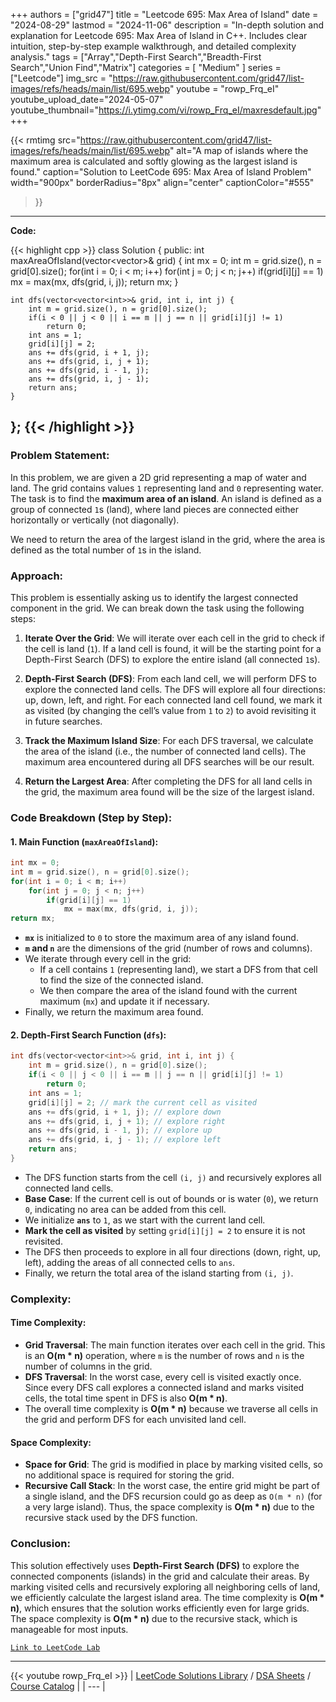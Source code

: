 
+++
authors = ["grid47"]
title = "Leetcode 695: Max Area of Island"
date = "2024-08-29"
lastmod = "2024-11-06"
description = "In-depth solution and explanation for Leetcode 695: Max Area of Island in C++. Includes clear intuition, step-by-step example walkthrough, and detailed complexity analysis."
tags = ["Array","Depth-First Search","Breadth-First Search","Union Find","Matrix"]
categories = [
    "Medium"
]
series = ["Leetcode"]
img_src = "https://raw.githubusercontent.com/grid47/list-images/refs/heads/main/list/695.webp"
youtube = "rowp_Frq_eI"
youtube_upload_date="2024-05-07"
youtube_thumbnail="https://i.ytimg.com/vi/rowp_Frq_eI/maxresdefault.jpg"
+++


{{< rmtimg 
    src="https://raw.githubusercontent.com/grid47/list-images/refs/heads/main/list/695.webp" 
    alt="A map of islands where the maximum area is calculated and softly glowing as the largest island is found."
    caption="Solution to LeetCode 695: Max Area of Island Problem"
    width="900px"
    borderRadius="8px"
    align="center" 
    captionColor="#555"
>}}
---
**Code:**

{{< highlight cpp >}}
class Solution {
public:
    int maxAreaOfIsland(vector<vector<int>>& grid) {
        int mx = 0;
        int m = grid.size(), n = grid[0].size();
        for(int i = 0; i < m; i++)
        for(int j = 0; j < n; j++)
            if(grid[i][j] == 1)
                mx = max(mx, dfs(grid, i, j));
        return mx;
    }
    
    int dfs(vector<vector<int>>& grid, int i, int j) {
        int m = grid.size(), n = grid[0].size();
        if(i < 0 || j < 0 || i == m || j == n || grid[i][j] != 1)
            return 0;
        int ans = 1;
        grid[i][j] = 2;
        ans += dfs(grid, i + 1, j);
        ans += dfs(grid, i, j + 1);
        ans += dfs(grid, i - 1, j);
        ans += dfs(grid, i, j - 1);
        return ans;
    }
};
{{< /highlight >}}
---

### Problem Statement:
In this problem, we are given a 2D grid representing a map of water and land. The grid contains values `1` representing land and `0` representing water. The task is to find the **maximum area of an island**. An island is defined as a group of connected `1`s (land), where land pieces are connected either horizontally or vertically (not diagonally).

We need to return the area of the largest island in the grid, where the area is defined as the total number of `1`s in the island.

### Approach:

This problem is essentially asking us to identify the largest connected component in the grid. We can break down the task using the following steps:

1. **Iterate Over the Grid**:
   We will iterate over each cell in the grid to check if the cell is land (`1`). If a land cell is found, it will be the starting point for a Depth-First Search (DFS) to explore the entire island (all connected `1`s).

2. **Depth-First Search (DFS)**:
   From each land cell, we will perform DFS to explore the connected land cells. The DFS will explore all four directions: up, down, left, and right. For each connected land cell found, we mark it as visited (by changing the cell’s value from `1` to `2`) to avoid revisiting it in future searches.

3. **Track the Maximum Island Size**:
   For each DFS traversal, we calculate the area of the island (i.e., the number of connected land cells). The maximum area encountered during all DFS searches will be our result.

4. **Return the Largest Area**:
   After completing the DFS for all land cells in the grid, the maximum area found will be the size of the largest island.

### Code Breakdown (Step by Step):

#### 1. **Main Function (`maxAreaOfIsland`)**:
```cpp
int mx = 0;
int m = grid.size(), n = grid[0].size();
for(int i = 0; i < m; i++)
    for(int j = 0; j < n; j++)
        if(grid[i][j] == 1)
            mx = max(mx, dfs(grid, i, j));
return mx;
```
- **`mx`** is initialized to `0` to store the maximum area of any island found.
- **`m` and `n`** are the dimensions of the grid (number of rows and columns).
- We iterate through every cell in the grid:
  - If a cell contains `1` (representing land), we start a DFS from that cell to find the size of the connected island.
  - We then compare the area of the island found with the current maximum (`mx`) and update it if necessary.
- Finally, we return the maximum area found.

#### 2. **Depth-First Search Function (`dfs`)**:
```cpp
int dfs(vector<vector<int>>& grid, int i, int j) {
    int m = grid.size(), n = grid[0].size();
    if(i < 0 || j < 0 || i == m || j == n || grid[i][j] != 1)
        return 0;
    int ans = 1;
    grid[i][j] = 2; // mark the current cell as visited
    ans += dfs(grid, i + 1, j); // explore down
    ans += dfs(grid, i, j + 1); // explore right
    ans += dfs(grid, i - 1, j); // explore up
    ans += dfs(grid, i, j - 1); // explore left
    return ans;
}
```
- The DFS function starts from the cell `(i, j)` and recursively explores all connected land cells.
- **Base Case**: If the current cell is out of bounds or is water (`0`), we return `0`, indicating no area can be added from this cell.
- We initialize **`ans`** to `1`, as we start with the current land cell.
- **Mark the cell as visited** by setting `grid[i][j] = 2` to ensure it is not revisited.
- The DFS then proceeds to explore in all four directions (down, right, up, left), adding the areas of all connected cells to `ans`.
- Finally, we return the total area of the island starting from `(i, j)`.

### Complexity:

#### Time Complexity:
- **Grid Traversal**: The main function iterates over each cell in the grid. This is an **O(m * n)** operation, where `m` is the number of rows and `n` is the number of columns in the grid.
- **DFS Traversal**: In the worst case, every cell is visited exactly once. Since every DFS call explores a connected island and marks visited cells, the total time spent in DFS is also **O(m * n)**.
- The overall time complexity is **O(m * n)** because we traverse all cells in the grid and perform DFS for each unvisited land cell.

#### Space Complexity:
- **Space for Grid**: The grid is modified in place by marking visited cells, so no additional space is required for storing the grid.
- **Recursive Call Stack**: In the worst case, the entire grid might be part of a single island, and the DFS recursion could go as deep as `O(m * n)` (for a very large island). Thus, the space complexity is **O(m * n)** due to the recursive stack used by the DFS function.

### Conclusion:
This solution effectively uses **Depth-First Search (DFS)** to explore the connected components (islands) in the grid and calculate their areas. By marking visited cells and recursively exploring all neighboring cells of land, we efficiently calculate the largest island area. The time complexity is **O(m * n)**, which ensures that the solution works efficiently even for large grids. The space complexity is **O(m * n)** due to the recursive stack, which is manageable for most inputs.

[`Link to LeetCode Lab`](https://leetcode.com/problems/max-area-of-island/description/)

---
{{< youtube rowp_Frq_eI >}}
| [LeetCode Solutions Library](https://grid47.xyz/leetcode/) / [DSA Sheets](https://grid47.xyz/sheets/) / [Course Catalog](https://grid47.xyz/courses/) |
| --- |
